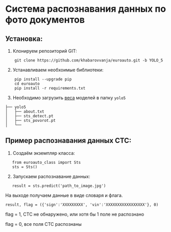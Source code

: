 # Система распознавания данных по фото документов

## Установка:

1. Клонируем репозиторий GIT:
```
    git clone https://github.com/khabarovvanja/euroauto.git -b YOLO_5
```
2. Устанавливаем необхоимые библиотеки:
```
    pip install --upgrade pip
    cd euroauto
    pip install -r requirements.txt
```
3. Необходимо загрузить [веса](https://drive.google.com/drive/folders/1-HT4W6z3k4mcdnG11pe2qxkYUSOwWBou?usp=sharing) моделей в папку `yolo5`
```
├── yolo5 
│   ├── about.txt
│   ├── sts_detect.pt
│   ├── sts_povorot.pt
│   └──
```
## Пример распознавания данных СТС:
1. Создаём экземпляр класса:
```
   from euroauto_class import Sts
   sts = Sts()
```
2. Запускаем распознавание данных:
```
   result = sts.predict('path_to_image.jpg')
```

На выходе получаем данные в виде словаря и флага.

```
result, flag = ({'sign':'XXXXXXXXX', 'vin':'XXXXXXXXXXXXXXXXX'}, 0)
```
flag = 1, СТС не обнаружено, или хотя бы 1 поле не распознано

flag = 0, все поля СТС распознаны 
